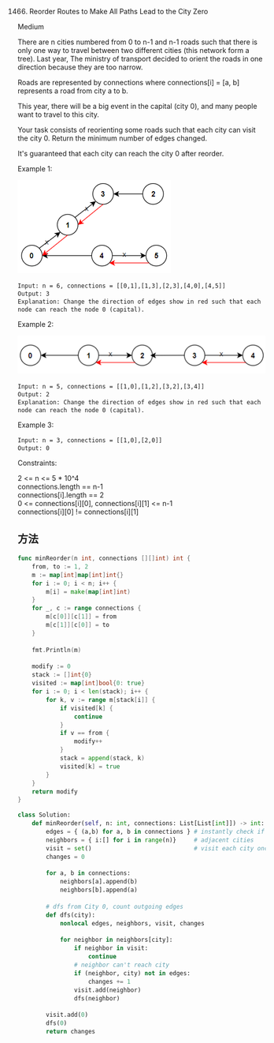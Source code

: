 1466. Reorder Routes to Make All Paths Lead to the City Zero


Medium


There are n cities numbered from 0 to n-1 and n-1 roads such that there is only one way to travel between two different cities (this network form a tree). Last year, The ministry of transport decided to orient the roads in one direction because they are too narrow.

Roads are represented by connections where connections[i] = [a, b] represents a road from city a to b.

This year, there will be a big event in the capital (city 0), and many people want to travel to this city.

Your task consists of reorienting some roads such that each city can visit the city 0. Return the minimum number of edges changed.

It's guaranteed that each city can reach the city 0 after reorder.

 

Example 1:

![1](1466-1.png)

```
Input: n = 6, connections = [[0,1],[1,3],[2,3],[4,0],[4,5]]
Output: 3
Explanation: Change the direction of edges show in red such that each node can reach the node 0 (capital).
```

Example 2:

![2](1466-2.png)

```
Input: n = 5, connections = [[1,0],[1,2],[3,2],[3,4]]
Output: 2
Explanation: Change the direction of edges show in red such that each node can reach the node 0 (capital).
```

Example 3:

```
Input: n = 3, connections = [[1,0],[2,0]]
Output: 0
```
 

Constraints:

2 <= n <= 5 * 10^4  
connections.length == n-1  
connections[i].length == 2  
0 <= connections[i][0], connections[i][1] <= n-1  
connections[i][0] != connections[i][1]


## 方法


```go
func minReorder(n int, connections [][]int) int {
    from, to := 1, 2
    m := map[int]map[int]int{}
    for i := 0; i < n; i++ {
        m[i] = make(map[int]int)
    }
    for _, c := range connections {
        m[c[0]][c[1]] = from
        m[c[1]][c[0]] = to
    }
    
    fmt.Println(m)

    modify := 0
    stack := []int{0}
    visited := map[int]bool{0: true}
    for i := 0; i < len(stack); i++ {
        for k, v := range m[stack[i]] {
            if visited[k] {
                continue
            }
            if v == from {
                modify++
            }
            stack = append(stack, k)
            visited[k] = true
        }
    }
    return modify
}
```


```python
class Solution:
    def minReorder(self, n: int, connections: List[List[int]]) -> int:
        edges = { (a,b) for a, b in connections } # instantly check if a->b
        neighbors = { i:[] for i in range(n)}     # adjacent cities
        visit = set()                             # visit each city once
        changes = 0
        
        for a, b in connections:
            neighbors[a].append(b)
            neighbors[b].append(a)
        
        # dfs from City 0, count outgoing edges
        def dfs(city):
            nonlocal edges, neighbors, visit, changes
            
            for neighbor in neighbors[city]:
                if neighbor in visit:
                    continue
                # neighbor can't reach city
                if (neighbor, city) not in edges:
                    changes += 1
                visit.add(neighbor)
                dfs(neighbor)
        
        visit.add(0)
        dfs(0)
        return changes
```